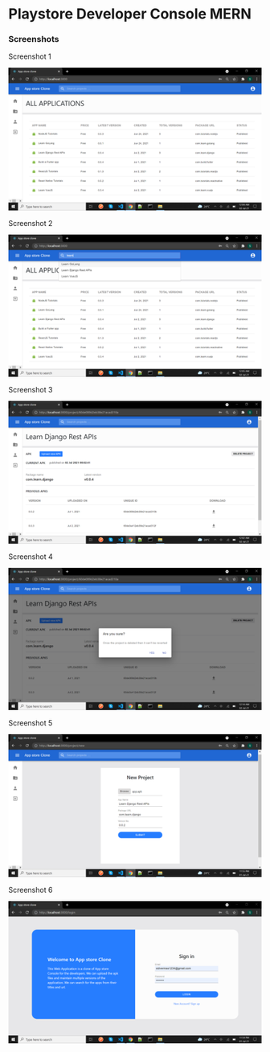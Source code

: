# Playstore Developer Console MERN

### Screenshots

Screenshot 1

![Screenshot 1](./screenshots/Screenshot1.png)

Screenshot 2

![Screenshot 2](./screenshots/Screenshot2.png)

Screenshot 3

![Screenshot 3](./screenshots/Screenshot3.png)

Screenshot 4

![Screenshot 1](./screenshots/Screenshot4.png)

Screenshot 5

![Screenshot 2](./screenshots/Screenshot5.png)

Screenshot 6

![Screenshot 3](./screenshots/Screenshot6.png)
